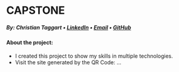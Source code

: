 # CAPSTONE

##### By: Christian Taggart • [LinkedIn](https://www.linkedin.com/in/christian-taggart/) • [Email](ctaggart27@gmail.com) • [GitHub](https://github.com/christiantaggart)


#### About the project:
- I created this project to show my skills in multiple technologies.
- Visit the site generated by the QR Code:
...

